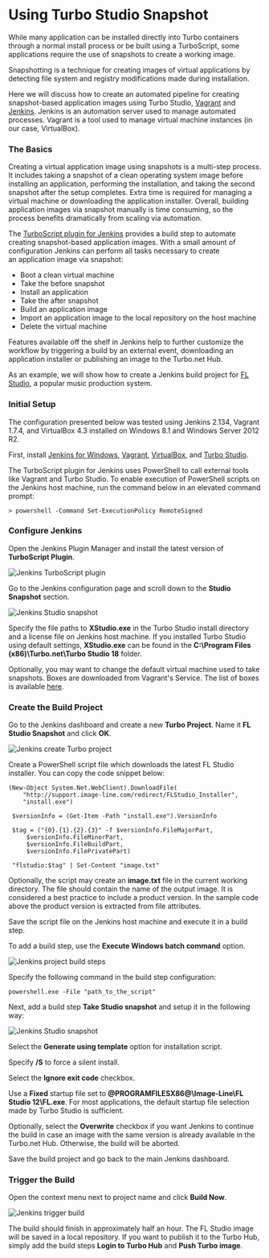 # Using Turbo Studio Snapshot

While many application can be installed directly into Turbo containers through a normal install process or be built using a TurboScript, some applications require the use of snapshots to create a working image.

Snapshotting is a technique for creating images of virtual applications by detecting file system and registry modifications made during installation.

Here we will discuss how to create an automated pipeline for creating snapshot-based application images using Turbo Studio, [Vagrant](https://www.vagrantup.com/) and [Jenkins](https://jenkins.io/). Jenkins is an automation server used to manage automated processes. Vagrant is a tool used to manage virtual machine instances (in our case, VirtualBox).

### The Basics

Creating a virtual application image using snapshots is a multi-step process. It includes taking a snapshot of a clean operating system image before installing an application, performing the installation, and taking the second snapshot after the setup completes. Extra time is required for managing a virtual machine or downloading the application installer. Overall, building application images via snapshot manually is time consuming, so the process benefits dramatically from scaling via automation.

The [TurboScript plugin for Jenkins](https://wiki.jenkins-ci.org/display/JENKINS/TurboScript+Plugin) provides a build step to automate creating snapshot-based application images. With a small amount of configuration Jenkins can perform all tasks necessary to create an application image via snapshot:

- Boot a clean virtual machine
- Take the before snapshot
- Install an application
- Take the after snapshot
- Build an application image
- Import an application image to the local repository on the host machine
- Delete the virtual machine

Features available off the shelf in Jenkins help to further customize the workflow by triggering a build by an external event, downloading an application installer or publishing an image to the Turbo.net Hub.

As an example, we will show how to create a Jenkins build project for [FL Studio](https://www.image-line.com/flstudio/), a popular music production system.

### Initial Setup

The configuration presented below was tested using Jenkins 2.134, Vagrant 1.7.4, and VirtualBox 4.3 installed on Windows 8.1 and Windows Server 2012 R2.

First, install [Jenkins for Windows](https://jenkins.io/download/), [Vagrant](https://www.vagrantup.com/downloads), [VirtualBox](https://www.virtualbox.org/wiki/Downloads), and [Turbo Studio](https://turbo.net/download).

The TurboScript plugin for Jenkins uses PowerShell to call external tools like Vagrant and Turbo Studio. To enable execution of PowerShell scripts on the Jenkins host machine, run the command below in an elevated command prompt:

```
> powershell -Command Set-ExecutionPolicy RemoteSigned
```

### Configure Jenkins

Open the Jenkins Plugin Manager and install the latest version of **TurboScript Plugin**.

![Jenkins TurboScript plugin](/images/snapshot1.png)

Go to the Jenkins configuration page and scroll down to the **Studio Snapshot** section.

![Jenkins Studio snapshot](/images/snapshot2.png)

Specify the file paths to **XStudio.exe** in the Turbo Studio install directory and a license file on Jenkins host machine. If you installed Turbo Studio using default settings, **XStudio.exe** can be found in the **C:\Program Files (x86)\Turbo.net\Turbo Studio 18** folder.

Optionally, you may want to change the default virtual machine used to take snapshots. Boxes are downloaded from Vagrant's Service. The list of boxes is available [here](https://app.vagrantup.com/boxes/search).

### Create the Build Project

Go to the Jenkins dashboard and create a new **Turbo Project**. Name it **FL Studio Snapshot** and click **OK**.

![Jenkins create Turbo project](/images/snapshot3.png)

Create a PowerShell script file which downloads the latest FL Studio installer. You can copy the code snippet below:

```
(New-Object System.Net.WebClient).DownloadFile(
    "http://support.image-line.com/redirect/FLStudio_Installer",
    "install.exe")

 $versionInfo = (Get-Item -Path "install.exe").VersionInfo

 $tag = ("{0}.{1}.{2}.{3}" -f $versionInfo.FileMajorPart,
     $versionInfo.FileMinorPart,
     $versionInfo.FileBuildPart,
     $versionInfo.FilePrivatePart)

 "flstudio:$tag" | Set-Content "image.txt"
```

Optionally, the script may create an **image.txt** file in the current working directory. The file should contain the name of the output image. It is considered a best practice to include a product version. In the sample code above the product version is extracted from file attributes.

Save the script file on the Jenkins host machine and execute it in a build step.

To add a build step, use the **Execute Windows batch command** option.

![Jenkins project build steps](/images/snapshot4.png)

Specify the following command in the build step configuration:

```
powershell.exe -File "path_to_the_script"
```

Next, add a build step **Take Studio snapshot** and setup it in the following way:

![Jenkins Studio snapshot](/images/snapshot5.png)

Select the **Generate using template** option for installation script.

Specify **/S** to force a silent install.

Select the **Ignore exit code** checkbox.

Use a **Fixed** startup file set to **@PROGRAMFILESX86@\Image-Line\FL Studio 12\FL.exe**. For most applications, the default startup file selection made by Turbo Studio is sufficient.

Optionally, select the **Overwrite** checkbox if you want Jenkins to continue the build in case an image with the same version is already available in the Turbo.net Hub. Otherwise, the build will be aborted.

Save the build project and go back to the main Jenkins dashboard.

### Trigger the Build

Open the context menu next to project name and click **Build Now**.

![Jenkins trigger build](/images/snapshot6.png)

The build should finish in approximately half an hour. The FL Studio image will be saved in a local repository. If you want to publish it to the Turbo Hub, simply add the build steps **Login to Turbo Hub** and **Push Turbo image**.
